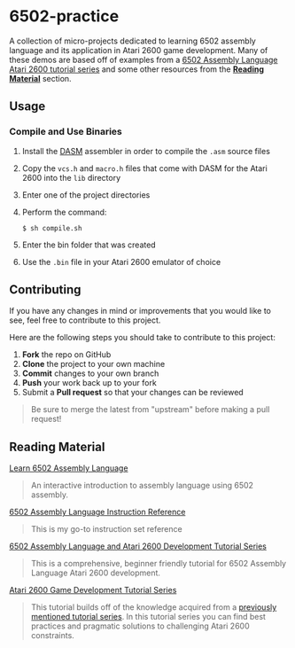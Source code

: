 # 6502-practice
A collection of micro-projects dedicated to learning 6502 assembly language and its application in Atari 2600 game development. Many of these demos are based off of examples from a [6502 Assembly Language Atari 2600 tutorial series](https://www.randomterrain.com/atari-2600-memories-tutorial-andrew-davie-01.html) and some other resources from the **[Reading Material](#reading-material)** section.

## Usage

### Compile and Use Binaries

1. Install the [DASM](https://dasm-assembler.github.io/) assembler in order to compile the `.asm` source files
2. Copy the `vcs.h` and `macro.h` files that come with DASM for the Atari 2600 into the `lib` directory
3. Enter one of the project directories
4. Perform the command:

    `$ sh compile.sh`

5. Enter the bin folder that was created
6. Use the `.bin` file in your Atari 2600 emulator of choice

## Contributing
If you have any changes in mind or improvements that you would like to see, feel free to contribute to this project.

Here are the following steps you should take to contribute to this project:
 1. **Fork** the repo on GitHub
 2. **Clone** the project to your own machine
 3. **Commit** changes to your own branch
 4. **Push** your work back up to your fork
 5. Submit a **Pull request** so that your changes can be reviewed

> Be sure to merge the latest from "upstream" before making a pull request!

## Reading Material

[Learn 6502 Assembly Language](https://skilldrick.github.io/easy6502/)
> An interactive introduction to assembly language using 6502 assembly.

[6502 Assembly Language Instruction Reference](http://www.obelisk.me.uk/6502/reference.html)
> This is my go-to instruction set reference

[6502 Assembly Language and Atari 2600 Development Tutorial Series](https://www.randomterrain.com/atari-2600-memories-tutorial-andrew-davie-01.html)
> This is a comprehensive, beginner friendly tutorial for 6502 Assembly Language Atari 2600 development.

[Atari 2600 Game Development Tutorial Series](https://www.randomterrain.com/atari-2600-lets-make-a-game-spiceware-00.html)
> This tutorial builds off of the knowledge acquired from a [previously mentioned tutorial series](https://www.randomterrain.com/atari-2600-memories-tutorial-andrew-davie-01.html). In this tutorial series you can find best practices and pragmatic solutions to challenging Atari 2600 constraints.
